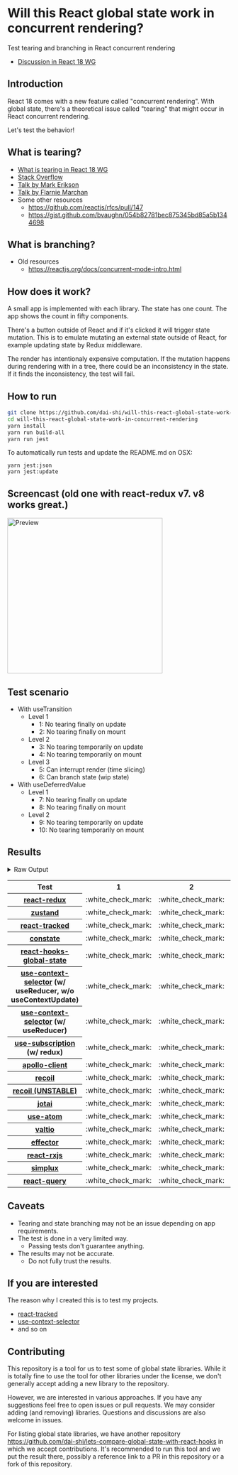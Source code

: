 # Will this React global state work in concurrent rendering?

Test tearing and branching in React concurrent rendering

- [Discussion in React 18 WG](https://github.com/reactwg/react-18/discussions/116)

## Introduction

React 18 comes with a new feature called "concurrent rendering".
With global state, there's a theoretical issue called "tearing"
that might occur in React concurrent rendering.

Let's test the behavior!

## What is tearing?

- [What is tearing in React 18 WG](https://github.com/reactwg/react-18/discussions/69)
- [Stack Overflow](https://stackoverflow.com/questions/54891675/what-is-tearing-in-the-context-of-the-react-redux)
- [Talk by Mark Erikson](https://www.youtube.com/watch?v=yOZ4Ml9LlWE&t=933s)
- [Talk by Flarnie Marchan](https://www.youtube.com/watch?v=V1Ly-8Z1wQA&t=1079s)
- Some other resources
  - https://github.com/reactjs/rfcs/pull/147
  - https://gist.github.com/bvaughn/054b82781bec875345bd85a5b1344698

## What is branching?

- Old resources
  - https://reactjs.org/docs/concurrent-mode-intro.html

## How does it work?

A small app is implemented with each library.
The state has one count.
The app shows the count in fifty components.

There's a button outside of React and
if it's clicked it will trigger state mutation.
This is to emulate mutating an external state outside of React,
for example updating state by Redux middleware.

The render has intentionaly expensive computation.
If the mutation happens during rendering with in a tree,
there could be an inconsistency in the state.
If it finds the inconsistency, the test will fail.

## How to run

```bash
git clone https://github.com/dai-shi/will-this-react-global-state-work-in-concurrent-rendering.git
cd will-this-react-global-state-work-in-concurrent-rendering
yarn install
yarn run build-all
yarn run jest
```

To automatically run tests and update the README.md on OSX:
```
yarn jest:json
yarn jest:update
```

## Screencast (old one with react-redux v7. v8 works great.)

<img src="https://user-images.githubusercontent.com/490574/61502196-ce109200-aa0d-11e9-9efc-6203545d367c.gif" alt="Preview" width="350" />

## Test scenario

- With useTransition
  - Level 1
    - 1: No tearing finally on update
    - 2: No tearing finally on mount
  - Level 2
    - 3: No tearing temporarily on update
    - 4: No tearing temporarily on mount
  - Level 3
    - 5: Can interrupt render (time slicing)
    - 6: Can branch state (wip state)
- With useDeferredValue
  - Level 1
    - 7: No tearing finally on update
    - 8: No tearing finally on mount
  - Level 2
    - 9: No tearing temporarily on update
    - 10: No tearing temporarily on mount

## Results

<details>
<summary>Raw Output</summary>

```
   With useTransition
     Level 1
       ✓ No tearing finally on update (8099 ms)
       ✓ No tearing finally on mount (4746 ms)
     Level 2
       ✓ No tearing temporarily on update (13075 ms)
       ✓ No tearing temporarily on mount (4680 ms)
     Level 3
       ✕ Can interrupt render (time slicing) (8059 ms)
       ✕ Can branch state (wip state) (6779 ms)
   With useDeferredValue
     Level 1
       ✓ No tearing finally on update (9720 ms)
       ✓ No tearing finally on mount (4720 ms)
     Level 2
       ✓ No tearing temporarily on update (14718 ms)
       ✓ No tearing temporarily on mount (4695 ms)
 zustand
   With useTransition
     Level 1
       ✓ No tearing finally on update (8084 ms)
       ✓ No tearing finally on mount (4697 ms)
     Level 2
       ✓ No tearing temporarily on update (13070 ms)
       ✓ No tearing temporarily on mount (4633 ms)
     Level 3
       ✕ Can interrupt render (time slicing) (8045 ms)
       ✕ Can branch state (wip state) (6767 ms)
   With useDeferredValue
     Level 1
       ✓ No tearing finally on update (9724 ms)
       ✓ No tearing finally on mount (4743 ms)
     Level 2
       ✓ No tearing temporarily on update (14721 ms)
       ✓ No tearing temporarily on mount (4701 ms)
 react-tracked
   With useTransition
     Level 1
       ✓ No tearing finally on update (5656 ms)
       ✓ No tearing finally on mount (9631 ms)
     Level 2
       ✓ No tearing temporarily on update (8741 ms)
       ✓ No tearing temporarily on mount (9584 ms)
     Level 3
       ✓ Can interrupt render (time slicing) (3722 ms)
       ✓ Can branch state (wip state) (8251 ms)
   With useDeferredValue
     Level 1
       ✓ No tearing finally on update (15453 ms)
       ✓ No tearing finally on mount (6614 ms)
     Level 2
       ✓ No tearing temporarily on update (19588 ms)
       ✓ No tearing temporarily on mount (6540 ms)
 constate
   With useTransition
     Level 1
       ✓ No tearing finally on update (4640 ms)
       ✓ No tearing finally on mount (7634 ms)
     Level 2
       ✓ No tearing temporarily on update (8743 ms)
       ✓ No tearing temporarily on mount (8579 ms)
     Level 3
       ✓ Can interrupt render (time slicing) (3730 ms)
       ✓ Can branch state (wip state) (5237 ms)
   With useDeferredValue
     Level 1
       ✓ No tearing finally on update (9738 ms)
       ✓ No tearing finally on mount (5766 ms)
     Level 2
       ✓ No tearing temporarily on update (14750 ms)
       ✓ No tearing temporarily on mount (5699 ms)
 react-hooks-global-state
   With useTransition
     Level 1
       ✓ No tearing finally on update (8100 ms)
       ✓ No tearing finally on mount (4765 ms)
     Level 2
       ✓ No tearing temporarily on update (13098 ms)
       ✓ No tearing temporarily on mount (4697 ms)
     Level 3
       ✕ Can interrupt render (time slicing) (8049 ms)
       ✕ Can branch state (wip state) (6779 ms)
   With useDeferredValue
     Level 1
       ✓ No tearing finally on update (9756 ms)
       ✓ No tearing finally on mount (4741 ms)
     Level 2
       ✓ No tearing temporarily on update (14736 ms)
       ✓ No tearing temporarily on mount (4663 ms)
 use-context-selector-base
   With useTransition
     Level 1
       ✓ No tearing finally on update (8025 ms)
       ✓ No tearing finally on mount (8651 ms)
     Level 2
       ✓ No tearing temporarily on update (13018 ms)
       ✓ No tearing temporarily on mount (8590 ms)
     Level 3
       ✕ Can interrupt render (time slicing) (8004 ms)
       ✕ Can branch state (wip state) (7752 ms)
   With useDeferredValue
     Level 1
       ✓ No tearing finally on update (9726 ms)
       ✓ No tearing finally on mount (5771 ms)
     Level 2
       ✓ No tearing temporarily on update (14759 ms)
       ✓ No tearing temporarily on mount (5684 ms)
 use-context-selector
   With useTransition
     Level 1
       ✓ No tearing finally on update (5611 ms)
       ✓ No tearing finally on mount (11643 ms)
     Level 2
       ✓ No tearing temporarily on update (8733 ms)
       ✓ No tearing temporarily on mount (11591 ms)
     Level 3
       ✓ Can interrupt render (time slicing) (3693 ms)
       ✓ Can branch state (wip state) (8249 ms)
   With useDeferredValue
     Level 1
       ✓ No tearing finally on update (15482 ms)
       ✓ No tearing finally on mount (6644 ms)
     Level 2
       ✓ No tearing temporarily on update (19611 ms)
       ✓ No tearing temporarily on mount (6549 ms)
 use-subscription
   With useTransition
     Level 1
       ✓ No tearing finally on update (8120 ms)
       ✓ No tearing finally on mount (4756 ms)
     Level 2
       ✓ No tearing temporarily on update (13133 ms)
       ✓ No tearing temporarily on mount (4712 ms)
     Level 3
       ✕ Can interrupt render (time slicing) (8056 ms)
       ✕ Can branch state (wip state) (6797 ms)
   With useDeferredValue
     Level 1
       ✓ No tearing finally on update (9762 ms)
       ✓ No tearing finally on mount (4741 ms)
     Level 2
       ✓ No tearing temporarily on update (14756 ms)
       ✓ No tearing temporarily on mount (4707 ms)
 apollo-client
   With useTransition
     Level 1
       ✓ No tearing finally on update (8307 ms)
       ✓ No tearing finally on mount (5721 ms)
     Level 2
       ✓ No tearing temporarily on update (13217 ms)
       ✓ No tearing temporarily on mount (5690 ms)
     Level 3
       ✕ Can interrupt render (time slicing) (8229 ms)
       ✕ Can branch state (wip state) (7898 ms)
   With useDeferredValue
     Level 1
       ✓ No tearing finally on update (6618 ms)
       ✓ No tearing finally on mount (5728 ms)
     Level 2
       ✓ No tearing temporarily on update (9749 ms)
       ✓ No tearing temporarily on mount (4684 ms)
 recoil
   With useTransition
     Level 1
       ✓ No tearing finally on update (8138 ms)
       ✓ No tearing finally on mount (4695 ms)
     Level 2
       ✓ No tearing temporarily on update (13124 ms)
       ✓ No tearing temporarily on mount (4660 ms)
     Level 3
       ✕ Can interrupt render (time slicing) (8121 ms)
       ✕ Can branch state (wip state) (6795 ms)
   With useDeferredValue
     Level 1
       ✓ No tearing finally on update (9774 ms)
       ✓ No tearing finally on mount (4753 ms)
     Level 2
       ✓ No tearing temporarily on update (14818 ms)
       ✓ No tearing temporarily on mount (4700 ms)
 recoil_UNSTABLE
   With useTransition
     Level 1
       ✓ No tearing finally on update (5682 ms)
       ✓ No tearing finally on mount (6634 ms)
     Level 2
       ✓ No tearing temporarily on update (8804 ms)
       ✕ No tearing temporarily on mount (6625 ms)
     Level 3
       ✓ Can interrupt render (time slicing) (3742 ms)
       ✕ Can branch state (wip state) (10288 ms)
   With useDeferredValue
     Level 1
       ✓ No tearing finally on update (11361 ms)
       ✓ No tearing finally on mount (5770 ms)
     Level 2
       ✓ No tearing temporarily on update (15503 ms)
       ✕ No tearing temporarily on mount (5684 ms)
 jotai
   With useTransition
     Level 1
       ✓ No tearing finally on update (5659 ms)
       ✓ No tearing finally on mount (7640 ms)
     Level 2
       ✓ No tearing temporarily on update (9749 ms)
       ✕ No tearing temporarily on mount (7602 ms)
     Level 3
       ✓ Can interrupt render (time slicing) (4715 ms)
       ✕ Can branch state (wip state) (10283 ms)
   With useDeferredValue
     Level 1
       ✓ No tearing finally on update (10759 ms)
       ✓ No tearing finally on mount (6745 ms)
     Level 2
       ✓ No tearing temporarily on update (15742 ms)
       ✕ No tearing temporarily on mount (6654 ms)
 use-atom
   With useTransition
     Level 1
       ✓ No tearing finally on update (6627 ms)
       ✓ No tearing finally on mount (11634 ms)
     Level 2
       ✓ No tearing temporarily on update (9767 ms)
       ✓ No tearing temporarily on mount (13621 ms)
     Level 3
       ✓ Can interrupt render (time slicing) (4748 ms)
       ✓ Can branch state (wip state) (9305 ms)
   With useDeferredValue
     Level 1
       ✓ No tearing finally on update (16492 ms)
       ✓ No tearing finally on mount (6617 ms)
     Level 2
       ✓ No tearing temporarily on update (20621 ms)
       ✓ No tearing temporarily on mount (6545 ms)
 valtio
   With useTransition
     Level 1
       ✓ No tearing finally on update (8127 ms)
       ✓ No tearing finally on mount (4764 ms)
     Level 2
       ✓ No tearing temporarily on update (13085 ms)
       ✓ No tearing temporarily on mount (4717 ms)
     Level 3
       ✕ Can interrupt render (time slicing) (8054 ms)
       ✕ Can branch state (wip state) (6800 ms)
   With useDeferredValue
     Level 1
       ✓ No tearing finally on update (9768 ms)
       ✓ No tearing finally on mount (4727 ms)
     Level 2
       ✓ No tearing temporarily on update (14749 ms)
       ✓ No tearing temporarily on mount (4699 ms)
 effector
   With useTransition
     Level 1
       ✓ No tearing finally on update (8113 ms)
       ✓ No tearing finally on mount (4779 ms)
     Level 2
       ✓ No tearing temporarily on update (13100 ms)
       ✓ No tearing temporarily on mount (4702 ms)
     Level 3
       ✕ Can interrupt render (time slicing) (8085 ms)
       ✕ Can branch state (wip state) (6799 ms)
   With useDeferredValue
     Level 1
       ✓ No tearing finally on update (9806 ms)
       ✓ No tearing finally on mount (4738 ms)
     Level 2
       ✓ No tearing temporarily on update (14741 ms)
       ✓ No tearing temporarily on mount (4728 ms)
 react-rxjs
   With useTransition
     Level 1
       ✓ No tearing finally on update (8124 ms)
       ✓ No tearing finally on mount (4728 ms)
     Level 2
       ✓ No tearing temporarily on update (13136 ms)
       ✓ No tearing temporarily on mount (4706 ms)
     Level 3
       ✕ Can interrupt render (time slicing) (8097 ms)
       ✕ Can branch state (wip state) (6811 ms)
   With useDeferredValue
     Level 1
       ✓ No tearing finally on update (9751 ms)
       ✓ No tearing finally on mount (4749 ms)
     Level 2
       ✓ No tearing temporarily on update (14762 ms)
       ✓ No tearing temporarily on mount (4709 ms)
 simplux
   With useTransition
     Level 1
       ✓ No tearing finally on update (4614 ms)
       ✓ No tearing finally on mount (8648 ms)
     Level 2
       ✓ No tearing temporarily on update (8738 ms)
       ✓ No tearing temporarily on mount (7580 ms)
     Level 3
       ✓ Can interrupt render (time slicing) (3691 ms)
       ✕ Can branch state (wip state) (9224 ms)
   With useDeferredValue
     Level 1
       ✓ No tearing finally on update (9733 ms)
       ✓ No tearing finally on mount (5776 ms)
     Level 2
       ✓ No tearing temporarily on update (14750 ms)
       ✓ No tearing temporarily on mount (6634 ms)
 react-query
   With useTransition
     Level 1
       ✓ No tearing finally on update (8214 ms)
       ✓ No tearing finally on mount (4787 ms)
     Level 2
       ✕ No tearing temporarily on update (13204 ms)
       ✓ No tearing temporarily on mount (4702 ms)
     Level 3
       ✕ Can interrupt render (time slicing) (8178 ms)
       ✕ Can branch state (wip state) (6830 ms)
   With useDeferredValue
     Level 1
       ✓ No tearing finally on update (9644 ms)
       ✓ No tearing finally on mount (4725 ms)
     Level 2
       ✓ No tearing temporarily on update (13782 ms)
       ✓ No tearing temporarily on mount (4687 ms)

```
</details>

<table>
<tr><th>Test</th><th>1</th><th>2</th><th>3</th><th>4</th><th>5</th><th>6</th><th>7</th><th>8</th><th>9</th><th>10</th></tr>
	<tr>
		<th><a href="https://react-redux.js.org">react-redux</a></th>
		<td>:white_check_mark:</td>
		<td>:white_check_mark:</td>
		<td>:white_check_mark:</td>
		<td>:white_check_mark:</td>
		<td>:x:</td>
		<td>:x:</td>
		<td>:white_check_mark:</td>
		<td>:white_check_mark:</td>
		<td>:white_check_mark:</td>
		<td>:white_check_mark:</td>
	</tr>
	<tr>
		<th><a href="https://github.com/pmndrs/zustand">zustand</a></th>
		<td>:white_check_mark:</td>
		<td>:white_check_mark:</td>
		<td>:white_check_mark:</td>
		<td>:white_check_mark:</td>
		<td>:x:</td>
		<td>:x:</td>
		<td>:white_check_mark:</td>
		<td>:white_check_mark:</td>
		<td>:white_check_mark:</td>
		<td>:white_check_mark:</td>
	</tr>
	<tr>
		<th><a href="https://react-tracked.js.org">react-tracked</a></th>
		<td>:white_check_mark:</td>
		<td>:white_check_mark:</td>
		<td>:white_check_mark:</td>
		<td>:white_check_mark:</td>
		<td>:white_check_mark:</td>
		<td>:white_check_mark:</td>
		<td>:white_check_mark:</td>
		<td>:white_check_mark:</td>
		<td>:white_check_mark:</td>
		<td>:white_check_mark:</td>
	</tr>
	<tr>
		<th><a href="https://github.com/diegohaz/constate">constate</a></th>
		<td>:white_check_mark:</td>
		<td>:white_check_mark:</td>
		<td>:white_check_mark:</td>
		<td>:white_check_mark:</td>
		<td>:white_check_mark:</td>
		<td>:white_check_mark:</td>
		<td>:white_check_mark:</td>
		<td>:white_check_mark:</td>
		<td>:white_check_mark:</td>
		<td>:white_check_mark:</td>
	</tr>
	<tr>
		<th><a href="https://github.com/dai-shi/react-hooks-global-state">react-hooks-global-state</a></th>
		<td>:white_check_mark:</td>
		<td>:white_check_mark:</td>
		<td>:white_check_mark:</td>
		<td>:white_check_mark:</td>
		<td>:x:</td>
		<td>:x:</td>
		<td>:white_check_mark:</td>
		<td>:white_check_mark:</td>
		<td>:white_check_mark:</td>
		<td>:white_check_mark:</td>
	</tr>
	<tr>
		<th><a href="https://github.com/dai-shi/use-context-selector">use-context-selector</a> (w/ useReducer, w/o useContextUpdate)</th>
		<td>:white_check_mark:</td>
		<td>:white_check_mark:</td>
		<td>:white_check_mark:</td>
		<td>:white_check_mark:</td>
		<td>:x:</td>
		<td>:x:</td>
		<td>:white_check_mark:</td>
		<td>:white_check_mark:</td>
		<td>:white_check_mark:</td>
		<td>:white_check_mark:</td>
	</tr>
	<tr>
		<th><a href="https://github.com/dai-shi/use-context-selector">use-context-selector</a> (w/ useReducer)</th>
		<td>:white_check_mark:</td>
		<td>:white_check_mark:</td>
		<td>:white_check_mark:</td>
		<td>:white_check_mark:</td>
		<td>:white_check_mark:</td>
		<td>:white_check_mark:</td>
		<td>:white_check_mark:</td>
		<td>:white_check_mark:</td>
		<td>:white_check_mark:</td>
		<td>:white_check_mark:</td>
	</tr>
	<tr>
		<th><a href="https://github.com/facebook/react/tree/master/packages/use-subscription">use-subscription</a> (w/ redux)</th>
		<td>:white_check_mark:</td>
		<td>:white_check_mark:</td>
		<td>:white_check_mark:</td>
		<td>:white_check_mark:</td>
		<td>:x:</td>
		<td>:x:</td>
		<td>:white_check_mark:</td>
		<td>:white_check_mark:</td>
		<td>:white_check_mark:</td>
		<td>:white_check_mark:</td>
	</tr>
	<tr>
		<th><a href="https://github.com/apollographql/apollo-client">apollo-client</a></th>
		<td>:white_check_mark:</td>
		<td>:white_check_mark:</td>
		<td>:white_check_mark:</td>
		<td>:white_check_mark:</td>
		<td>:x:</td>
		<td>:x:</td>
		<td>:white_check_mark:</td>
		<td>:white_check_mark:</td>
		<td>:white_check_mark:</td>
		<td>:white_check_mark:</td>
	</tr>
	<tr>
		<th><a href="https://recoiljs.org">recoil</a></th>
		<td>:white_check_mark:</td>
		<td>:white_check_mark:</td>
		<td>:white_check_mark:</td>
		<td>:white_check_mark:</td>
		<td>:x:</td>
		<td>:x:</td>
		<td>:white_check_mark:</td>
		<td>:white_check_mark:</td>
		<td>:white_check_mark:</td>
		<td>:white_check_mark:</td>
	</tr>
	<tr>
		<th><a href="https://recoiljs.org">recoil (UNSTABLE)</a></th>
		<td>:white_check_mark:</td>
		<td>:white_check_mark:</td>
		<td>:white_check_mark:</td>
		<td>:x:</td>
		<td>:white_check_mark:</td>
		<td>:x:</td>
		<td>:white_check_mark:</td>
		<td>:white_check_mark:</td>
		<td>:white_check_mark:</td>
		<td>:x:</td>
	</tr>
	<tr>
		<th><a href="https://github.com/pmndrs/jotai">jotai</a></th>
		<td>:white_check_mark:</td>
		<td>:white_check_mark:</td>
		<td>:white_check_mark:</td>
		<td>:x:</td>
		<td>:white_check_mark:</td>
		<td>:x:</td>
		<td>:white_check_mark:</td>
		<td>:white_check_mark:</td>
		<td>:white_check_mark:</td>
		<td>:x:</td>
	</tr>
	<tr>
		<th><a href="https://github.com/dai-shi/use-atom">use-atom</a></th>
		<td>:white_check_mark:</td>
		<td>:white_check_mark:</td>
		<td>:white_check_mark:</td>
		<td>:white_check_mark:</td>
		<td>:white_check_mark:</td>
		<td>:white_check_mark:</td>
		<td>:white_check_mark:</td>
		<td>:white_check_mark:</td>
		<td>:white_check_mark:</td>
		<td>:white_check_mark:</td>
	</tr>
	<tr>
		<th><a href="https://github.com/pmndrs/valtio">valtio</a></th>
		<td>:white_check_mark:</td>
		<td>:white_check_mark:</td>
		<td>:white_check_mark:</td>
		<td>:white_check_mark:</td>
		<td>:x:</td>
		<td>:x:</td>
		<td>:white_check_mark:</td>
		<td>:white_check_mark:</td>
		<td>:white_check_mark:</td>
		<td>:white_check_mark:</td>
	</tr>
	<tr>
		<th><a href="https://github.com/zerobias/effector">effector</a></th>
		<td>:white_check_mark:</td>
		<td>:white_check_mark:</td>
		<td>:white_check_mark:</td>
		<td>:white_check_mark:</td>
		<td>:x:</td>
		<td>:x:</td>
		<td>:white_check_mark:</td>
		<td>:white_check_mark:</td>
		<td>:white_check_mark:</td>
		<td>:white_check_mark:</td>
	</tr>
	<tr>
		<th><a href="https://react-rxjs.org">react-rxjs</a></th>
		<td>:white_check_mark:</td>
		<td>:white_check_mark:</td>
		<td>:white_check_mark:</td>
		<td>:white_check_mark:</td>
		<td>:x:</td>
		<td>:x:</td>
		<td>:white_check_mark:</td>
		<td>:white_check_mark:</td>
		<td>:white_check_mark:</td>
		<td>:white_check_mark:</td>
	</tr>
	<tr>
		<th><a href="https://github.com/MrWolfZ/simplux">simplux</a></th>
		<td>:white_check_mark:</td>
		<td>:white_check_mark:</td>
		<td>:white_check_mark:</td>
		<td>:white_check_mark:</td>
		<td>:white_check_mark:</td>
		<td>:x:</td>
		<td>:white_check_mark:</td>
		<td>:white_check_mark:</td>
		<td>:white_check_mark:</td>
		<td>:white_check_mark:</td>
	</tr>
	<tr>
		<th><a href="https://react-query.tanstack.com/">react-query</a></th>
		<td>:white_check_mark:</td>
		<td>:white_check_mark:</td>
		<td>:x:</td>
		<td>:white_check_mark:</td>
		<td>:x:</td>
		<td>:x:</td>
		<td>:white_check_mark:</td>
		<td>:white_check_mark:</td>
		<td>:white_check_mark:</td>
		<td>:white_check_mark:</td>
	</tr>

</table>

## Caveats

- Tearing and state branching may not be an issue depending on app requirements.
- The test is done in a very limited way.
  - Passing tests don't guarantee anything.
- The results may not be accurate.
  - Do not fully trust the results.

## If you are interested

The reason why I created this is to test my projects.

- [react-tracked](https://github.com/dai-shi/react-tracked)
- [use-context-selector](https://github.com/dai-shi/use-context-selector)
- and so on

## Contributing

This repository is a tool for us to test some of global state libraries.
While it is totally fine to use the tool for other libraries under the license,
we don't generally accept adding a new library to the repository.

However, we are interested in various approaches.
If you have any suggestions feel free to open issues or pull requests.
We may consider adding (and removing) libraries.
Questions and discussions are also welcome in issues.

For listing global state libraries, we have another repository
https://github.com/dai-shi/lets-compare-global-state-with-react-hooks
in which we accept contributions. It's recommended to run this tool
and we put the result there, possibly a reference link to a PR
in this repository or a fork of this repository.
